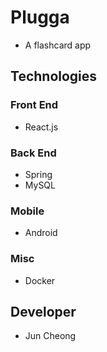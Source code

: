 # Plugga
* A flashcard app

## Technologies
### Front End
* React.js
### Back End
* Spring
* MySQL
### Mobile
* Android
### Misc
* Docker

## Developer
* Jun Cheong